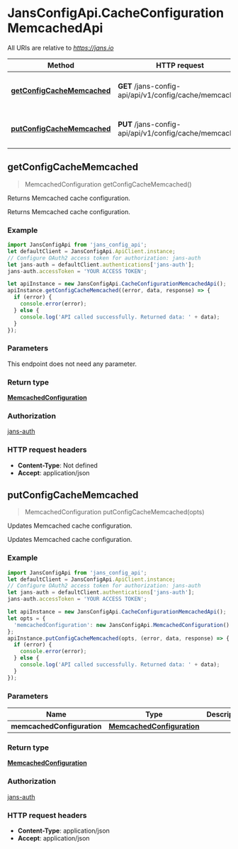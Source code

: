 # JansConfigApi.CacheConfigurationMemcachedApi

All URIs are relative to *https://jans.io*

Method | HTTP request | Description
------------- | ------------- | -------------
[**getConfigCacheMemcached**](CacheConfigurationMemcachedApi.md#getConfigCacheMemcached) | **GET** /jans-config-api/api/v1/config/cache/memcached | Returns Memcached cache configuration.
[**putConfigCacheMemcached**](CacheConfigurationMemcachedApi.md#putConfigCacheMemcached) | **PUT** /jans-config-api/api/v1/config/cache/memcached | Updates Memcached cache configuration.



## getConfigCacheMemcached

> MemcachedConfiguration getConfigCacheMemcached()

Returns Memcached cache configuration.

Returns Memcached cache configuration.

### Example

```javascript
import JansConfigApi from 'jans_config_api';
let defaultClient = JansConfigApi.ApiClient.instance;
// Configure OAuth2 access token for authorization: jans-auth
let jans-auth = defaultClient.authentications['jans-auth'];
jans-auth.accessToken = 'YOUR ACCESS TOKEN';

let apiInstance = new JansConfigApi.CacheConfigurationMemcachedApi();
apiInstance.getConfigCacheMemcached((error, data, response) => {
  if (error) {
    console.error(error);
  } else {
    console.log('API called successfully. Returned data: ' + data);
  }
});
```

### Parameters

This endpoint does not need any parameter.

### Return type

[**MemcachedConfiguration**](MemcachedConfiguration.md)

### Authorization

[jans-auth](../README.md#jans-auth)

### HTTP request headers

- **Content-Type**: Not defined
- **Accept**: application/json


## putConfigCacheMemcached

> MemcachedConfiguration putConfigCacheMemcached(opts)

Updates Memcached cache configuration.

Updates Memcached cache configuration.

### Example

```javascript
import JansConfigApi from 'jans_config_api';
let defaultClient = JansConfigApi.ApiClient.instance;
// Configure OAuth2 access token for authorization: jans-auth
let jans-auth = defaultClient.authentications['jans-auth'];
jans-auth.accessToken = 'YOUR ACCESS TOKEN';

let apiInstance = new JansConfigApi.CacheConfigurationMemcachedApi();
let opts = {
  'memcachedConfiguration': new JansConfigApi.MemcachedConfiguration() // MemcachedConfiguration | 
};
apiInstance.putConfigCacheMemcached(opts, (error, data, response) => {
  if (error) {
    console.error(error);
  } else {
    console.log('API called successfully. Returned data: ' + data);
  }
});
```

### Parameters


Name | Type | Description  | Notes
------------- | ------------- | ------------- | -------------
 **memcachedConfiguration** | [**MemcachedConfiguration**](MemcachedConfiguration.md)|  | [optional] 

### Return type

[**MemcachedConfiguration**](MemcachedConfiguration.md)

### Authorization

[jans-auth](../README.md#jans-auth)

### HTTP request headers

- **Content-Type**: application/json
- **Accept**: application/json

